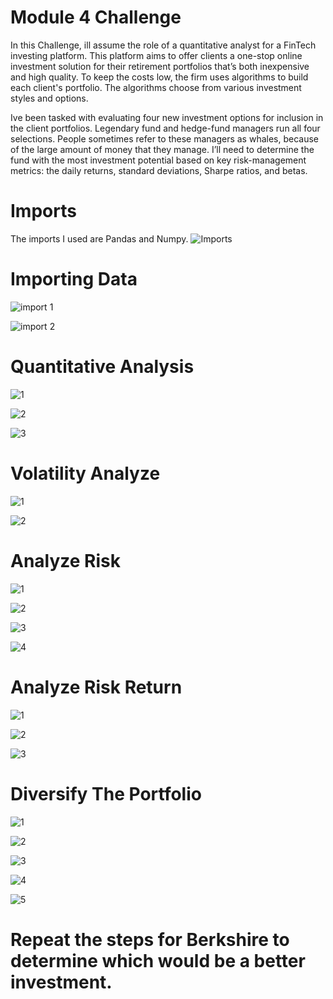 # Module 4 Challenge
In this Challenge, ill assume the role of a quantitative analyst for a FinTech investing platform. This platform aims to offer clients a one-stop online investment solution for their retirement portfolios that’s both inexpensive and high quality. To keep the costs low, the firm uses algorithms to build each client's portfolio. The algorithms choose from various investment styles and options.

Ive been tasked with evaluating four new investment options for inclusion in the client portfolios. Legendary fund and hedge-fund managers run all four selections. People sometimes refer to these managers as whales, because of the large amount of money that they manage. I’ll need to determine the fund with the most investment potential based on key risk-management metrics: the daily returns, standard deviations, Sharpe ratios, and betas.

# Imports
The imports I used are Pandas and Numpy.
![Imports](https://github.com/reiccv/Module_4_Challenge/blob/main/mod4images/imports_mod4.PNG)

# Importing Data
![import 1](https://github.com/reiccv/Module_4_Challenge/blob/main/mod4images/import_data_1.PNG)

![import 2](https://github.com/reiccv/Module_4_Challenge/blob/main/mod4images/import_data_2.PNG)

# Quantitative Analysis
![ 1](https://github.com/reiccv/Module_4_Challenge/blob/main/mod4images/quantative_1.PNG)

![2](https://github.com/reiccv/Module_4_Challenge/blob/main/mod4images/quantative_2.PNG)

![3](https://github.com/reiccv/Module_4_Challenge/blob/main/mod4images/quantative_3.PNG)

# Volatility Analyze 

![1](https://github.com/reiccv/Module_4_Challenge/blob/main/mod4images/volality_1.PNG)

![2](https://github.com/reiccv/Module_4_Challenge/blob/main/mod4images/volality_2.PNG)

# Analyze Risk

![1](https://github.com/reiccv/Module_4_Challenge/blob/main/mod4images/risk_1.PNG)

![2](https://github.com/reiccv/Module_4_Challenge/blob/main/mod4images/risk_2.PNG)

![3](https://github.com/reiccv/Module_4_Challenge/blob/main/mod4images/risk_3.PNG)

![4](https://github.com/reiccv/Module_4_Challenge/blob/main/mod4images/risk_4.PNG)

# Analyze Risk Return

![1](https://github.com/reiccv/Module_4_Challenge/blob/main/mod4images/risk_return_1.PNG)

![2](https://github.com/reiccv/Module_4_Challenge/blob/main/mod4images/risk_return_2.PNG)

![3](https://github.com/reiccv/Module_4_Challenge/blob/main/mod4images/risk_return_3.PNG)

# Diversify The Portfolio

![1](https://github.com/reiccv/Module_4_Challenge/blob/main/mod4images/diversify_1.PNG)

![2](https://github.com/reiccv/Module_4_Challenge/blob/main/mod4images/diversify_2.PNG)

![3](https://github.com/reiccv/Module_4_Challenge/blob/main/mod4images/diversify_3.PNG)

![4](https://github.com/reiccv/Module_4_Challenge/blob/main/mod4images/diversify_4.PNG)

![5](https://github.com/reiccv/Module_4_Challenge/blob/main/mod4images/diversify_5.PNG)

# Repeat the steps for Berkshire to determine which would be a better investment.

